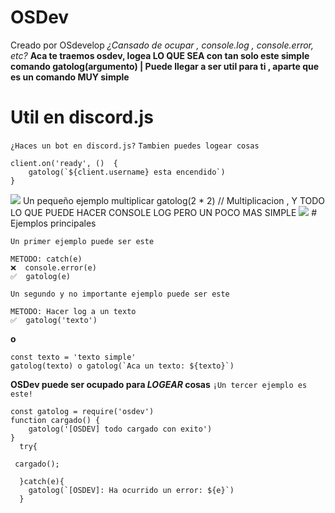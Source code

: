 # OSDev
Creado por OSdevelop
*¿Cansado de ocupar , console.log , console.error, etc?* **Aca te traemos osdev, logea LO QUE SEA con tan solo este simple comando gatolog(argumento) | Puede llegar a ser util para ti , aparte que es un comando MUY  simple**
# Util en discord.js
`¿Haces un bot en discord.js?`
`
Tambien puedes logear cosas
`
```
client.on('ready', ()  {
    gatolog(`${client.username} esta encendido`)
}
```
<img src="https://cdn.discordapp.com/attachments/978408141312098327/1005226296428732426/unknown.png">
Un pequeño ejemplo multiplicar
gatolog(2 * 2) // Multiplicacion , Y TODO LO QUE PUEDE HACER CONSOLE LOG PERO UN POCO MAS SIMPLE

<img src="https://cdn.discordapp.com/attachments/978408141312098327/1005226762348798054/unknown.png">
# Ejemplos principales

`Un primer ejemplo puede ser este`
```
METODO: catch(e)
❌  console.error(e)
✅  gatolog(e)
```
`Un segundo y no importante ejemplo puede ser este`
```
METODO: Hacer log a un texto
✅  gatolog('texto')
```
**o**
```
const texto = 'texto simple'
gatolog(texto) o gatolog(`Aca un texto: ${texto}`)
```
**OSDev puede ser ocupado para _LOGEAR_ cosas**
`¡Un tercer ejemplo es este!`
```
const gatolog = require('osdev')
function cargado() {
    gatolog('[OSDEV] todo cargado con exito')
}
  try{

 cargado();

  }catch(e){
    gatolog(`[OSDEV]: Ha ocurrido un error: ${e}`)
  }
  
